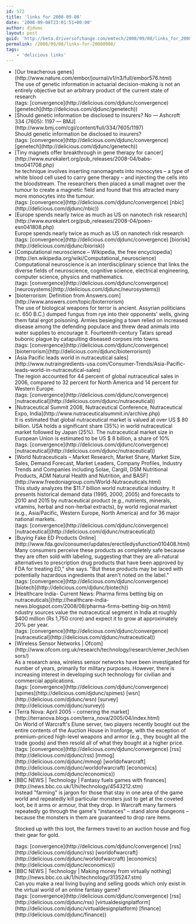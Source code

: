 ```yaml
---
id: 572
title: 'links for 2008-09-08'
date: '2008-09-08T23:01:51+00:00'
author: djdunc
layout: post
guid: 'http://beta.driversofchange.com/emtech/2008/09/08/links_for_20080908/'
permalink: /2008/09/08/links-for-20080908/
tags:
    - 'delicious links'
---
```


- <div class="delicious-link">[Our treacherous genes](http://www.nature.com/embor/journal/v1/n3/full/embor576.html)</div><div class="delicious-extended">The use of genetic information in actuarial decision-making is not an entirely objective but an arbitrary product of the current state of research</div><div class="delicious-tags">(tags: [convergence](http://delicious.com/djdunc/convergence) [genetech](http://delicious.com/djdunc/genetech))</div>
- <div class="delicious-link">[Should genetic information be disclosed to insurers? No — Ashcroft 334 (7605): 1197 — BMJ](http://www.bmj.com/cgi/content/full/334/7605/1197)</div><div class="delicious-extended">Should genetic information be disclosed to insurers?</div><div class="delicious-tags">(tags: [convergence](http://delicious.com/djdunc/convergence) [genetech](http://delicious.com/djdunc/genetech))</div>
- <div class="delicious-link">[Tiny magnets offer breakthrough in gene therapy for cancer](http://www.eurekalert.org/pub_releases/2008-04/babs-tmo041708.php)</div><div class="delicious-extended">he technique involves inserting nanomagnets into monocytes – a type of white blood cell used to carry gene therapy – and injecting the cells into the bloodstream. The researchers then placed a small magnet over the tumour to create a magnetic field and found that this attracted many more monocytes into the tumour.</div><div class="delicious-tags">(tags: [convergence](http://delicious.com/djdunc/convergence) [nbic](http://delicious.com/djdunc/nbic))</div>
- <div class="delicious-link">[Europe spends nearly twice as much as US on nanotech risk research](http://www.eurekalert.org/pub_releases/2008-04/poen-esn041808.php)</div><div class="delicious-extended">Europe spends nearly twice as much as US on nanotech risk research</div><div class="delicious-tags">(tags: [convergence](http://delicious.com/djdunc/convergence) [biorisk](http://delicious.com/djdunc/biorisk))</div>
- <div class="delicious-link">[Computational neuroscience – Wikipedia, the free encyclopedia](http://en.wikipedia.org/wiki/Computational_neuroscience)</div><div class="delicious-extended">Computational neuroscience is an interdisciplinary science that links the diverse fields of neuroscience, cognitive science, electrical engineering, computer science, physics and mathematics.</div><div class="delicious-tags">(tags: [convergence](http://delicious.com/djdunc/convergence) [neurosystems](http://delicious.com/djdunc/neurosystems))</div>
- <div class="delicious-link">[bioterrorism: Definition from Answers.com](http://www.answers.com/topic/bioterrorism)</div><div class="delicious-extended">The use of biological weapons for terror is ancient. Assyrian politicians (c. 650 B.C.) dumped fungus from rye into their opponents' wells, giving them fatal ergot poisoning. Armies besieging a town relied on increased disease among the defending populace and threw dead animals into water supplies to encourage it. Fourteenth-century Tatars spread bubonic plague by catapulting diseased corpses into towns.</div><div class="delicious-tags">(tags: [convergence](http://delicious.com/djdunc/convergence) [bioterrorism](http://delicious.com/djdunc/bioterrorism))</div>
- <div class="delicious-link">[Asia Pacific leads world in nutraceutical sales](http://www.nutraingredients-usa.com/Consumer-Trends/Asia-Pacific-leads-world-in-nutraceutical-sales)</div><div class="delicious-extended">The region accounted for 44 percent of global nutraceutical sales in 2006, compared to 32 percent for North America and 14 percent for Western Europe.</div><div class="delicious-tags">(tags: [convergence](http://delicious.com/djdunc/convergence) [nutraceutical](http://delicious.com/djdunc/nutraceutical))</div>
- <div class="delicious-link">[Nutraceutical Summit 2008, Nutraceutical Conference, Nutraceutical Expo, India](http://www.nutraceuticalsummit.in/archive.php)</div><div class="delicious-extended">It is estimated that global nutraceutical market is valued at over US $ 80 billion. USA holds a significant share (35%) in world nutraceutical market followed by Japan (25%). The nutraceutical market size in European Union is estimated to be US $ 8 billion, a share of 10%</div><div class="delicious-tags">(tags: [convergence](http://delicious.com/djdunc/convergence) [nutraceutical](http://delicious.com/djdunc/nutraceutical))</div>
- <div class="delicious-link">[World Nutraceuticals – Market Research, Market Share, Market Size, Sales, Demand Forecast, Market Leaders, Company Profiles, Industry Trends and Companies including Solae, Cargill, DSM Nutritional Products, ADM Natural Health and Nutrition, and BASF](http://www.freedoniagroup.com/World-Nutraceuticals.html)</div><div class="delicious-extended">This study analyzes the $11.7 billion world nutraceutical industry. It presents historical demand data (1995, 2000, 2005) and forecasts to 2010 and 2015 by nutraceutical product (e.g., nutrients, minerals, vitamins, herbal and non-herbal extracts), by world regional market (e.g., Asia/Pacific, Western Europe, North America) and for 36 major national markets.</div><div class="delicious-tags">(tags: [convergence](http://delicious.com/djdunc/convergence) [nutraceutical](http://delicious.com/djdunc/nutraceutical))</div>
- <div class="delicious-link">[Buying Fake ED Products Online](http://www.fda.gov/consumer/updates/erectiledysfunction010408.html)</div><div class="delicious-extended">Many consumers perceive these products as completely safe because they are often sold with labeling, suggesting that they are all-natural alternatives to prescription drug products that have been approved by FDA for treating ED," she says. "But these products may be laced with potentially hazardous ingredients that aren't noted on the label."</div><div class="delicious-tags">(tags: [convergence](http://delicious.com/djdunc/convergence) [biotech](http://delicious.com/djdunc/biotech))</div>
- <div class="delicious-link">[Healthcare India- Current News: Pharma firms betting big on nutraceuticals](http://healthcare-india-news.blogspot.com/2008/08/pharma-firms-betting-big-on.html)</div><div class="delicious-extended">ndustry sources value the nutraceutical segment in India at roughly $400 million (Rs 1,750 crore) and expect it to grow at approximately 20% per year.</div><div class="delicious-tags">(tags: [convergence](http://delicious.com/djdunc/convergence) [nutraceutical](http://delicious.com/djdunc/nutraceutical))</div>
- <div class="delicious-link">[Wireless Sensor Networks | Ofcom](http://www.ofcom.org.uk/research/technology/research/emer_tech/sensors/)</div><div class="delicious-extended">As a research area, wireless sensor networks have been investigated for number of years, primarily for military purposes. However, there is increasing interest in developing such technology for civilian and commercial applications.</div><div class="delicious-tags">(tags: [convergence](http://delicious.com/djdunc/convergence) [spimes](http://delicious.com/djdunc/spimes) [wsn](http://delicious.com/djdunc/wsn) [survey](http://delicious.com/djdunc/survey))</div>
- <div class="delicious-link">[Terra Nova: April 2005 – cornering the market](http://terranova.blogs.com/terra_nova/2005/04/index.html)</div><div class="delicious-extended">On World of Warcraft's Elune server, two players recently bought out the entire contents of the Auction House in Ironforge, with the exception of premium-priced high-level weapons and armor (e.g., they bought all the trade goods) and then resold all of what they bought at a higher price.</div><div class="delicious-tags">(tags: [convergence](http://delicious.com/djdunc/convergence) [rss](http://delicious.com/djdunc/rss) [mmog](http://delicious.com/djdunc/mmog) [worldofwarcraft](http://delicious.com/djdunc/worldofwarcraft) [economics](http://delicious.com/djdunc/economics))</div>
- <div class="delicious-link">[BBC NEWS | Technology | Fantasy fuels games with finances](http://news.bbc.co.uk/1/hi/technology/4543212.stm)</div><div class="delicious-extended">Instead "farming" is jargon for those that stay in one area of the game world and repeatedly kill particular monsters just to get at the coveted loot, be it arms or armour, that they drop. In Warcraft many farmers repeatedly go through the game's "instances" – stand alone dungeons – because the monsters in them are guaranteed to drop rare items.
    
    Stocked up with this loot, the farmers travel to an auction house and flog their gear for gold.
    
    </div><div class="delicious-tags">(tags: [convergence](http://delicious.com/djdunc/convergence) [rss](http://delicious.com/djdunc/rss) [worldofwarcraft](http://delicious.com/djdunc/worldofwarcraft) [economics](http://delicious.com/djdunc/economics))</div>
- <div class="delicious-link">[BBC NEWS | Technology | Making money from virtually nothing](http://news.bbc.co.uk/1/hi/technology/3135247.stm)</div><div class="delicious-extended">Can you make a real living buying and selling goods which only exist in the virtual world of an online fantasy game?</div><div class="delicious-tags">(tags: [convergence](http://delicious.com/djdunc/convergence) [rss](http://delicious.com/djdunc/rss) [virtualdesignplatform](http://delicious.com/djdunc/virtualdesignplatform) [finance](http://delicious.com/djdunc/finance))</div>